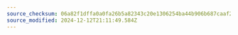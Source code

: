 ```yaml
---
source_checksum: 06a82f1dffa0a0fa26b5a82343c20e1306254ba44b906b687caaf26e209ef822
source_modified: 2024-12-12T21:11:49.584Z
---
```


